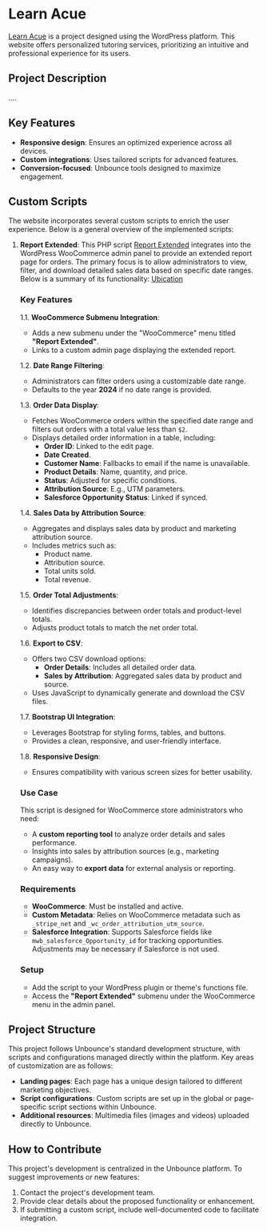 # Learn Acue 

[Learn Acue](https://learn.acue.org/) is a project designed using the WordPress platform. This website offers personalized tutoring services, prioritizing an intuitive and professional experience for its users.

## Project Description

....

## Key Features

- **Responsive design**: Ensures an optimized experience across all devices.
- **Custom integrations**: Uses tailored scripts for advanced features.
- **Conversion-focused**: Unbounce tools designed to maximize engagement.

## Custom Scripts

The website incorporates several custom scripts to enrich the user experience. Below is a general overview of the implemented scripts:

1. **Report Extended**:
   This PHP script [Report Extended](https://github.com/madebygarzon/pip-dev/blob/main/GradePotential/ReportExtended.php) integrates into the WordPress WooCommerce admin panel to provide an extended report page for orders. The primary focus is to allow administrators to view, filter, and download detailed sales data based on specific date ranges. Below is a summary of its functionality:
   [Ubication](https://learn.acue.org/wp-admin/admin.php?page=edit-snippet&id=33)  
   

    ### Key Features

    1.1. **WooCommerce Submenu Integration**:
   - Adds a new submenu under the "WooCommerce" menu titled **"Report Extended"**.
   - Links to a custom admin page displaying the extended report.

    1.2. **Date Range Filtering**:
    - Administrators can filter orders using a customizable date range.
    - Defaults to the year **2024** if no date range is provided.

    1.3. **Order Data Display**:
    - Fetches WooCommerce orders within the specified date range and filters out orders with a total value less than `$2`.
    - Displays detailed order information in a table, including:
        - **Order ID**: Linked to the edit page.
        - **Date Created**.
        - **Customer Name**: Fallbacks to email if the name is unavailable.
        - **Product Details**: Name, quantity, and price.
        - **Status**: Adjusted for specific conditions.
        - **Attribution Source**: E.g., UTM parameters.
        - **Salesforce Opportunity Status**: Linked if synced.

    1.4. **Sales Data by Attribution Source**:
    - Aggregates and displays sales data by product and marketing attribution source.
    - Includes metrics such as:
        - Product name.
        - Attribution source.
        - Total units sold.
        - Total revenue.

    1.5. **Order Total Adjustments**:
    - Identifies discrepancies between order totals and product-level totals.
    - Adjusts product totals to match the net order total.

    1.6. **Export to CSV**:
    - Offers two CSV download options:
        - **Order Details**: Includes all detailed order data.
        - **Sales by Attribution**: Aggregated sales data by product and source.
    - Uses JavaScript to dynamically generate and download the CSV files.

    1.7. **Bootstrap UI Integration**:
    - Leverages Bootstrap for styling forms, tables, and buttons.
    - Provides a clean, responsive, and user-friendly interface.

    1.8. **Responsive Design**:
    - Ensures compatibility with various screen sizes for better usability.

    ### Use Case

    This script is designed for WooCommerce store administrators who need:
    - A **custom reporting tool** to analyze order details and sales performance.
    - Insights into sales by attribution sources (e.g., marketing campaigns).
    - An easy way to **export data** for external analysis or reporting.

    ### Requirements

    - **WooCommerce**: Must be installed and active.
    - **Custom Metadata**: Relies on WooCommerce metadata such as `_stripe_net` and `_wc_order_attribution_utm_source`.
    - **Salesforce Integration**: Supports Salesforce fields like `mwb_salesforce_Opportunity_id` for tracking opportunities. Adjustments may be necessary if Salesforce is not used.

    ### Setup

    - Add the script to your WordPress plugin or theme's functions file.
    - Access the **"Report Extended"** submenu under the WooCommerce menu in the admin panel.


## Project Structure

This project follows Unbounce's standard development structure, with scripts and configurations managed directly within the platform. Key areas of customization are as follows:

- **Landing pages**: Each page has a unique design tailored to different marketing objectives.
- **Script configurations**: Custom scripts are set up in the global or page-specific script sections within Unbounce.
- **Additional resources**: Multimedia files (images and videos) uploaded directly to Unbounce.

## How to Contribute

This project's development is centralized in the Unbounce platform. To suggest improvements or new features:

1. Contact the project's development team.
2. Provide clear details about the proposed functionality or enhancement.
3. If submitting a custom script, include well-documented code to facilitate integration.

